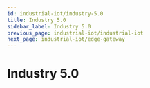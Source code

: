 ```yaml
---
id: industrial-iot/industry-5.0
title: Industry 5.0
sidebar_label: Industry 5.0
previous_page: industrial-iot/industrial-iot
next_page: industrial-iot/edge-gateway
---
```


# Industry 5.0